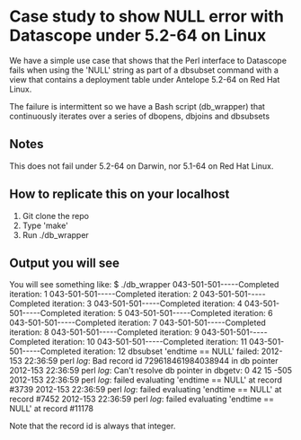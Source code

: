 # Case study to show NULL error with Datascope under 5.2-64 on Linux
We have a simple use case that shows that the Perl interface to
Datascope fails when using the 'NULL' string as part of a dbsubset
command with a view that contains a deployment table under Antelope
5.2-64 on Red Hat Linux.

The failure is intermittent so we have a Bash script
(db\_wrapper) that continuously iterates over a series of
dbopens, dbjoins and dbsubsets

## Notes
This does not fail under 5.2-64 on Darwin, nor 5.1-64 on
Red Hat Linux.

## How to replicate this on your localhost
1. Git clone the repo
2. Type 'make'
3. Run ./db_wrapper

## Output you will see
You will see something like:
    $ ./db_wrapper 
    043-501-501-----Completed iteration: 1
    043-501-501-----Completed iteration: 2
    043-501-501-----Completed iteration: 3
    043-501-501-----Completed iteration: 4
    043-501-501-----Completed iteration: 5
    043-501-501-----Completed iteration: 6
    043-501-501-----Completed iteration: 7
    043-501-501-----Completed iteration: 8
    043-501-501-----Completed iteration: 9
    043-501-501-----Completed iteration: 10
    043-501-501-----Completed iteration: 11
    043-501-501-----Completed iteration: 12
    dbsubset 'endtime == NULL' failed: 2012-153 22:36:59 perl *log*: Bad record id 729618461984038944 in db pointer
    2012-153 22:36:59 perl *log*: Can't resolve db pointer in dbgetv: 0 42 15 -505
    2012-153 22:36:59 perl *log*: failed evaluating 'endtime == NULL' at record #3739
    2012-153 22:36:59 perl *log*: failed evaluating 'endtime == NULL' at record #7452
    2012-153 22:36:59 perl *log*: failed evaluating 'endtime == NULL' at record #11178

Note that the record id is always that integer.
